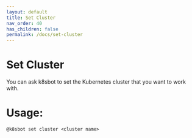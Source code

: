 ```yaml
---
layout: default
title: Set Cluster
nav_order: 40
has_children: false
permalink: /docs/set-cluster
---
```


# Set Cluster

You can ask k8sbot to set the Kubernetes cluster that you want to work with.

# Usage:

```
@k8sbot set cluster <cluster name>
```
